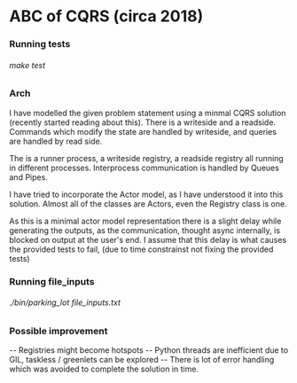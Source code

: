 
# ABC of CQRS (circa 2018)

### Running tests
###### make test

### Arch
I have modelled the given problem statement using a minmal CQRS solution (recently started reading about this). There is a writeside and a readside. Commands which modify the state are handled by writeside, and queries are handled by read side.

The is a runner process, a writeside registry, a readside registry all running in different processes. Interprocess communication is handled by Queues and Pipes.

I have tried to incorporate the Actor model, as I have understood it into this solution. Almost all of the classes are Actors, even the Registry class is one.

As this is a minimal actor model representation there is a slight delay while generating the outputs, as the communication, thought async internally, is blocked on output at the user's end. I assume that this delay is what causes the provided tests to fail, (due to time constrainst not fixing the provided tests)

### Running file_inputs
###### ./bin/parking_lot file_inputs.txt

### Possible improvement 
-- Registries might become hotspots
-- Python threads are inefficient due to GIL, taskless / greenlets can be explored
-- There is lot of error handling which was avoided to complete the solution in time.
